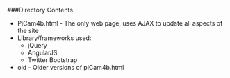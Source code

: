 ###Directory Contents
* PiCam4b.html - The only web page, uses AJAX to update all aspects of the site
 * Library/frameworks used:
    * jQuery
    * AngularJS
    * Twitter Bootstrap
* old - Older versions of piCam4b.html
